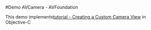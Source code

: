 #Demo AVCamera - AVFoundation

This demo implements[tutorial - Creating a Custom Camera View](https://guides.codepath.com/ios/Creating-a-Custom-Camera-View) in Objective-C
